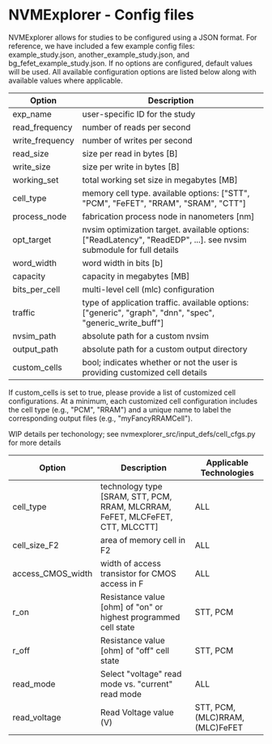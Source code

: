 # NVMExplorer - Config files

NVMExplorer allows for studies to be configured using a JSON format. For reference, we have included a few example config files: example_study.json, another_example_study.json, and bg_fefet_example_study.json. 
If no options are configured, default values will be used.
All available configuration options are listed below along with available values where applicable.

| Option | Description | 
| ------ | ------ |
| exp_name | user-specific ID for the study |
| read_frequency | number of reads per second |
| write_frequency | number of writes per second |
| read_size | size per read in bytes [B] |
| write_size | size per write in bytes [B] |
| working_set | total working set size in megabytes [MB] |
| cell_type | memory cell type. available options: ["STT", "PCM", "FeFET", "RRAM", "SRAM", "CTT"] |
| process_node | fabrication process node in nanometers [nm] |
| opt_target | nvsim optimization target. available options: ["ReadLatency", "ReadEDP", ...]. see nvsim submodule for full details |
| word_width | word width in bits [b] |
| capacity | capacity in megabytes [MB] |
| bits_per_cell | multi-level cell (mlc) configuration |
| traffic | type of application traffic. available options: ["generic", "graph", "dnn", "spec", "generic_write_buff"] |
| nvsim_path | absolute path for a custom nvsim |
| output_path | absolute path for a custom output directory |
| custom_cells | bool; indicates whether or not the user is providing customized cell details |

If custom_cells is set to true, please provide a list of customized cell configurations.  At a minimum, each customized cell configuration includes the cell type (e.g., "PCM", "RRAM") and a unique name to label the corresponding output files (e.g., "myFancyRRAMCell").

WIP details per techonology; see nvmexplorer_src/input_defs/cell_cfgs.py for more details

| Option | Description | Applicable Technologies |
| ------ | ----- | ----- |
| cell_type | technology type [SRAM, STT, PCM, RRAM, MLCRRAM, FeFET, MLCFeFET, CTT, MLCCTT] | ALL |
| cell_size_F2 | area of memory cell in F2 | ALL |
| access_CMOS_width | width of access transistor for CMOS access in F | ALL |
| r_on | Resistance value [ohm] of "on" or highest programmed cell state | STT, PCM |
| r_off | Resistance value [ohm] of "off" cell state | STT, PCM |
| read_mode | Select "voltage" read mode vs. "current" read mode | ALL |
| read_voltage | Read Voltage value (V) |  STT, PCM, (MLC)RRAM, (MLC)FeFET | 
